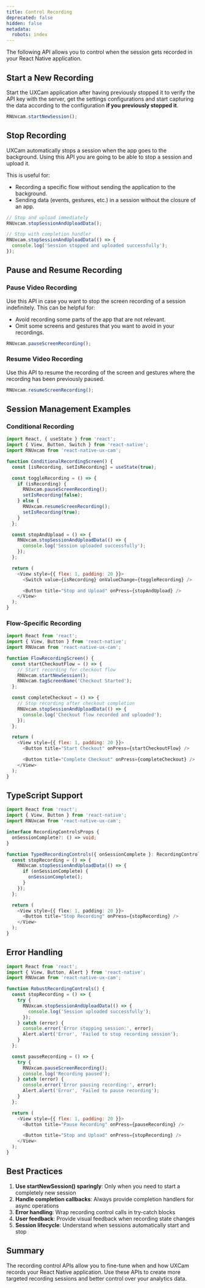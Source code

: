```yaml
---
title: Control Recording
deprecated: false
hidden: false
metadata:
  robots: index
---
```

The following API allows you to control when the session gets recorded in your React Native application.

## Start a New Recording

Start the UXCam application after having previously stopped it to verify the API key with the server, get the settings configurations and start capturing the data according to the configuration **if you previously stopped it**.

```javascript
RNUxcam.startNewSession();
```

## Stop Recording

UXCam automatically stops a session when the app goes to the background. Using this API you are going to be able to stop a session and upload it.

This is useful for:

* Recording a specific flow without sending the application to the background.
* Sending data (events, gestures, etc.) in a session without the closure of an app.

```javascript
// Stop and upload immediately
RNUxcam.stopSessionAndUploadData();

// Stop with completion handler
RNUxcam.stopSessionAndUploadData(() => {
  console.log('Session stopped and uploaded successfully');
});
```

## Pause and Resume Recording

### Pause Video Recording

Use this API in case you want to stop the screen recording of a session indefinitely. This can be helpful for:

* Avoid recording some parts of the app that are not relevant.
* Omit some screens and gestures that you want to avoid in your recordings.

```javascript
RNUxcam.pauseScreenRecording();
```

### Resume Video Recording

Use this API to resume the recording of the screen and gestures where the recording has been previously paused.

```javascript
RNUxcam.resumeScreenRecording();
```

## Session Management Examples

### Conditional Recording

```javascript
import React, { useState } from 'react';
import { View, Button, Switch } from 'react-native';
import RNUxcam from 'react-native-ux-cam';

function ConditionalRecordingScreen() {
  const [isRecording, setIsRecording] = useState(true);

  const toggleRecording = () => {
    if (isRecording) {
      RNUxcam.pauseScreenRecording();
      setIsRecording(false);
    } else {
      RNUxcam.resumeScreenRecording();
      setIsRecording(true);
    }
  };

  const stopAndUpload = () => {
    RNUxcam.stopSessionAndUploadData(() => {
      console.log('Session uploaded successfully');
    });
  };

  return (
    <View style={{ flex: 1, padding: 20 }}>
      <Switch value={isRecording} onValueChange={toggleRecording} />

      <Button title="Stop and Upload" onPress={stopAndUpload} />
    </View>
  );
}
```

### Flow-Specific Recording

```javascript
import React from 'react';
import { View, Button } from 'react-native';
import RNUxcam from 'react-native-ux-cam';

function FlowRecordingScreen() {
  const startCheckoutFlow = () => {
    // Start recording for checkout flow
    RNUxcam.startNewSession();
    RNUxcam.tagScreenName('Checkout Started');
  };

  const completeCheckout = () => {
    // Stop recording after checkout completion
    RNUxcam.stopSessionAndUploadData(() => {
      console.log('Checkout flow recorded and uploaded');
    });
  };

  return (
    <View style={{ flex: 1, padding: 20 }}>
      <Button title="Start Checkout" onPress={startCheckoutFlow} />

      <Button title="Complete Checkout" onPress={completeCheckout} />
    </View>
  );
}
```

## TypeScript Support

```typescript
import React from 'react';
import { View, Button } from 'react-native';
import RNUxcam from 'react-native-ux-cam';

interface RecordingControlsProps {
  onSessionComplete?: () => void;
}

function TypedRecordingControls({ onSessionComplete }: RecordingControlsProps) {
  const stopRecording = () => {
    RNUxcam.stopSessionAndUploadData(() => {
      if (onSessionComplete) {
        onSessionComplete();
      }
    });
  };

  return (
    <View style={{ flex: 1, padding: 20 }}>
      <Button title="Stop Recording" onPress={stopRecording} />
    </View>
  );
}
```

## Error Handling

```javascript
import React from 'react';
import { View, Button, Alert } from 'react-native';
import RNUxcam from 'react-native-ux-cam';

function RobustRecordingControls() {
  const stopRecording = () => {
    try {
      RNUxcam.stopSessionAndUploadData(() => {
        console.log('Session uploaded successfully');
      });
    } catch (error) {
      console.error('Error stopping session:', error);
      Alert.alert('Error', 'Failed to stop recording session');
    }
  };

  const pauseRecording = () => {
    try {
      RNUxcam.pauseScreenRecording();
      console.log('Recording paused');
    } catch (error) {
      console.error('Error pausing recording:', error);
      Alert.alert('Error', 'Failed to pause recording');
    }
  };

  return (
    <View style={{ flex: 1, padding: 20 }}>
      <Button title="Pause Recording" onPress={pauseRecording} />

      <Button title="Stop and Upload" onPress={stopRecording} />
    </View>
  );
}
```

## Best Practices

1. **Use startNewSession() sparingly**: Only when you need to start a completely new session
2. **Handle completion callbacks**: Always provide completion handlers for async operations
3. **Error handling**: Wrap recording control calls in try-catch blocks
4. **User feedback**: Provide visual feedback when recording state changes
5. **Session lifecycle**: Understand when sessions automatically start and stop

## Summary

The recording control APIs allow you to fine-tune when and how UXCam records your React Native application. Use these APIs to create more targeted recording sessions and better control over your analytics data.
